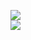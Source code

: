 [![](https://img.shields.io/badge/Made%20With-Github%20Spray-lightgrey.svg?style=for-the-badge&logo=github)](https://github.com/Annihil/github-spray#18445)  
[![](https://i.imgur.com/2DrTn0Z.gif)](https://github.com/Annihil/github-spray)